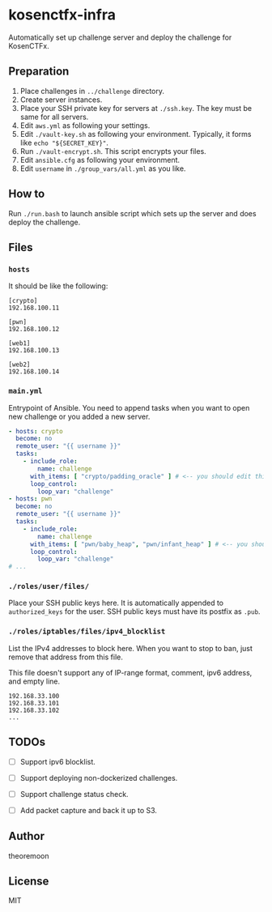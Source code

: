 # kosenctfx-infra

Automatically set up challenge server and deploy the challenge for KosenCTFx.

## Preparation

1. Place challenges in `../challenge` directory.
1. Create server instances.
1. Place your SSH private key for servers at `./ssh.key`. The key must be same for all servers.
1. Edit `aws.yml` as following your settings.
1. Edit `./vault-key.sh` as following your environment. Typically, it forms like `echo "${SECRET_KEY}"`.
1. Run `./vault-encrypt.sh`. This script encrypts your files.
1. Edit `ansible.cfg` as following your environment.
1. Edit `username` in `./group_vars/all.yml` as you like.

## How to

Run `./run.bash` to launch ansible script which sets up the server and does deploy the challenge.


## Files

### `hosts`

It should be like the following:

```
[crypto]
192.168.100.11

[pwn]
192.168.100.12

[web1]
192.168.100.13

[web2]
192.168.100.14
```

### `main.yml`

Entrypoint of Ansible. You need to append tasks when you want to open new challenge or you added a new server.

```yaml
- hosts: crypto
  become: no
  remote_user: "{{ username }}"
  tasks:
    - include_role:
        name: challenge
      with_items: [ "crypto/padding_oracle" ] # <-- you should edit this path
      loop_control:
        loop_var: "challenge"
- hosts: pwn
  become: no
  remote_user: "{{ username }}"
  tasks:
    - include_role:
        name: challenge
      with_items: [ "pwn/baby_heap", "pwn/infant_heap" ] # <-- you should edit this path
      loop_control:
        loop_var: "challenge"
# ...
```

### `./roles/user/files/`

Place your SSH public keys here. It is automatically appended to `authorized_keys` for the user. SSH public keys must have its postfix as `.pub`.

### `./roles/iptables/files/ipv4_blocklist`

List the IPv4 addresses to block here. When you want to stop to ban, just remove that address from this file.

This file doesn't support any of IP-range format, comment, ipv6 address, and empty line.

```
192.168.33.100
192.168.33.101
192.168.33.102
...
```

## TODOs

- [ ] Support ipv6 blocklist.
- [ ] Support deploying non-dockerized challenges.
- [ ] Support challenge status check.
- [ ] Add packet capture and back it up to S3.


## Author

theoremoon

## License

MIT
